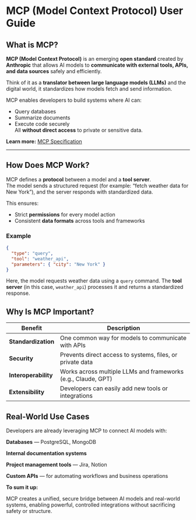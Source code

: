 # MCP (Model Context Protocol) User Guide

## What is MCP?

**MCP (Model Context Protocol)** is an emerging **open standard** created by **Anthropic** that allows AI models to **communicate with external tools, APIs, and data sources** safely and efficiently.  

Think of it as a **translator between large language models (LLMs)** and the digital world, it standardizes how models fetch and send information.

MCP enables developers to build systems where AI can:
- Query databases  
- Summarize documents  
- Execute code securely  
All **without direct access** to private or sensitive data.

**Learn more:** [MCP Specification](https://modelcontextprotocol.io)

---

## How Does MCP Work?

MCP defines a **protocol** between a model and a **tool server**.  
The model sends a structured request (for example: “fetch weather data for New York”), and the server responds with standardized data.

This ensures:
- Strict **permissions** for every model action  
- Consistent **data formats** across tools and frameworks  

### Example

```json
{
  "type": "query",
  "tool": "weather_api",
  "parameters": { "city": "New York" }
}
```
Here, the model requests weather data using a ``query`` command.
The **tool server** (in this case, ``weather_api``) processes it and returns a standardized response.

## Why Is MCP Important?

| Benefit              | Description                                                   |
| -------------------- | ------------------------------------------------------------- |
| **Standardization**  | One common way for models to communicate with APIs            |
| **Security**         | Prevents direct access to systems, files, or private data     |
| **Interoperability** | Works across multiple LLMs and frameworks (e.g., Claude, GPT) |
| **Extensibility**    | Developers can easily add new tools or integrations           |

## Real-World Use Cases

Developers are already leveraging MCP to connect AI models with:

**Databases** — PostgreSQL, MongoDB

**Internal documentation systems**

**Project management tools** — Jira, Notion

**Custom APIs** — for automating workflows and business operations

**To sum it up:**

MCP creates a unified, secure bridge between AI models and real-world systems,  enabling powerful, controlled integrations without sacrificing safety or structure.
